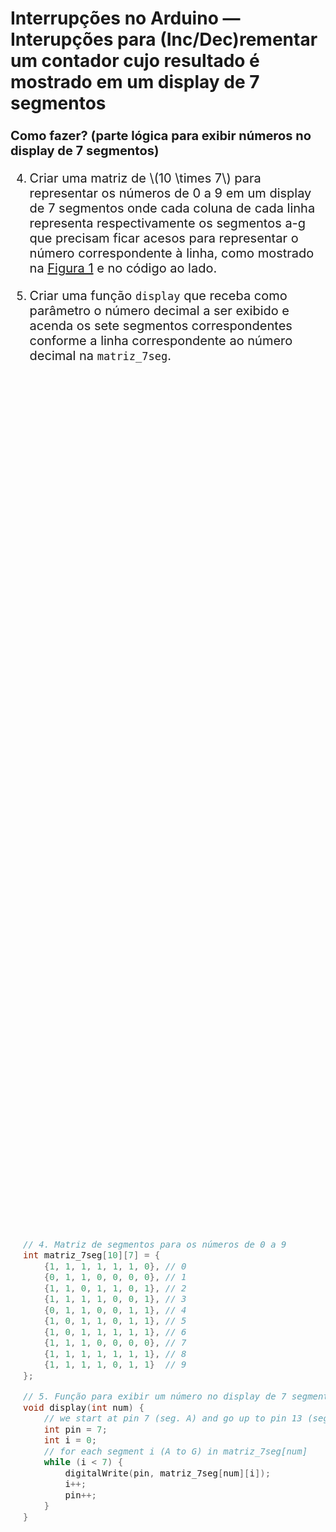 <style scoped>
    ul, ol {
        font-size: 18px;
    }
    h2 {
        font-size: 28px;
    }
    p {
        font-size: 20px;
    }
    #codigo-container {
        display: flex;
        justify-content: center;
        align-items: center;
        height: 80vh;
        text-align: left; /* Para garantir alinhamento do texto à esquerda */
    }
    #codigo-container pre,
    #codigo-container code {
        width: 100%; /* Ocupa a largura total da `div` */
        max-width: 650px; /* Um valor máximo de largura pode ser útil */
        font-size: 14px; /* Ou qualquer tamanho que prefira */
        padding: 20px; /* Ajuste conforme necessário */
        box-sizing: border-box; /* Inclui o padding no cálculo da largura */
    }
</style>

## Interrupções no Arduino — Interupções para (Inc/Dec)rementar um contador cujo resultado é mostrado em um display de 7 segmentos

<div class="flex-container">
<div class="column-container" markdown="1">

**Como fazer? (parte lógica para exibir números no display de 7 segmentos)**

4. Criar uma matriz de \\(10 \times 7\\) para representar os números de 0 a 9 em um display de 7 segmentos onde cada coluna de cada linha representa respectivamente os segmentos a-g que precisam ficar acesos para representar o número correspondente à linha, como mostrado na [Figura 1](#figura-1) e no código ao lado.

5. Criar uma função `display` que receba como parâmetro o número decimal a ser exibido e acenda os sete segmentos correspondentes conforme a linha correspondente ao número decimal na `matriz_7seg`.

</div>
<div class="column-container" markdown="1">
<div id="codigo-container" markdown="1">

```c

// 4. Matriz de segmentos para os números de 0 a 9
int matriz_7seg[10][7] = { 
    {1, 1, 1, 1, 1, 1, 0}, // 0
    {0, 1, 1, 0, 0, 0, 0}, // 1
    {1, 1, 0, 1, 1, 0, 1}, // 2
    {1, 1, 1, 1, 0, 0, 1}, // 3
    {0, 1, 1, 0, 0, 1, 1}, // 4
    {1, 0, 1, 1, 0, 1, 1}, // 5
    {1, 0, 1, 1, 1, 1, 1}, // 6
    {1, 1, 1, 0, 0, 0, 0}, // 7
    {1, 1, 1, 1, 1, 1, 1}, // 8
    {1, 1, 1, 1, 0, 1, 1}  // 9 
};

// 5. Função para exibir um número no display de 7 segmentos
void display(int num) {
    // we start at pin 7 (seg. A) and go up to pin 13 (seg. G)
    int pin = 7;
    int i = 0; 
    // for each segment i (A to G) in matriz_7seg[num]
    while (i < 7) { 
        digitalWrite(pin, matriz_7seg[num][i]);
        i++;
        pin++;
    }
}

```

</div>
</div>
</div>
